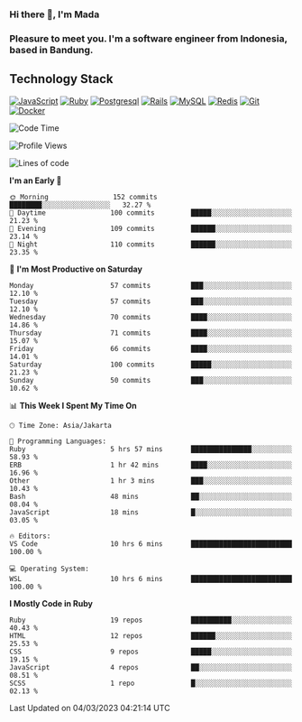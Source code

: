 ### Hi there 👋, I'm Mada
### Pleasure to meet you. I'm a software engineer from Indonesia, based in Bandung.

## Technology Stack

[![JavaScript](https://img.shields.io/badge/-JavaScript-%23F7DF1C?style=flat-square&logo=javascript&logoColor=000000&labelColor=%23F7DF1C&color=%23FFCE5A)](https://www.javascript.com/)
[![Ruby](https://img.shields.io/badge/Ruby-CC342D?style=flat-square&logo=ruby&logoColor=white)](https://www.ruby-lang.org/en/)
[![Postgresql](https://img.shields.io/badge/PostgreSQL-316192?style=flat-square&logo=postgresql&logoColor=ffffff)](https://www.postgresql.org/)
[![Rails](https://img.shields.io/badge/Ruby_on_Rails-CC0000?style=flat-square&logo=ruby-on-rails&logoColor=white)](https://rubyonrails.org/)
[![MySQL](https://img.shields.io/badge/-MySQL-4479A1?style=flat-square&logo=MySQL&logoColor=ffffff)](https://www.mysql.com/)
[![Redis](https://img.shields.io/badge/-Redis-DC382D?style=flat-square&logo=Redis&logoColor=ffffff)](https://redis.io/)
[![Git](https://img.shields.io/badge/-Git-%23F05032?style=flat-square&logo=git&logoColor=%23ffffff)](https://git-scm.com/)
[![Docker](https://img.shields.io/badge/-Docker-2496ED?style=flat-square&logo=docker&logoColor=ffffff)](https://www.docker.com/)
<!--
**madaarya/madaarya** is a ✨ _special_ ✨ repository because its `README.md` (this file) appears on your GitHub profile.

Here are some ideas to get you started:

- 🔭 I’m currently working on ...
- 🌱 I’m currently learning ...
- 👯 I’m looking to collaborate on ...
- 🤔 I’m looking for help with ...
- 💬 Ask me about ...
- 📫 How to reach me: ...
- 😄 Pronouns: ...
- ⚡ Fun fact: ...
-->
<!--START_SECTION:waka-->
![Code Time](http://img.shields.io/badge/Code%20Time-5%2C217%20hrs%2044%20mins-blue)

![Profile Views](http://img.shields.io/badge/Profile%20Views-0-blue)

![Lines of code](https://img.shields.io/badge/From%20Hello%20World%20I%27ve%20Written-18.0%20million%20lines%20of%20code-blue)

**I'm an Early 🐤** 

```text
🌞 Morning                152 commits         ████████░░░░░░░░░░░░░░░░░   32.27 % 
🌆 Daytime                100 commits         █████░░░░░░░░░░░░░░░░░░░░   21.23 % 
🌃 Evening                109 commits         ██████░░░░░░░░░░░░░░░░░░░   23.14 % 
🌙 Night                  110 commits         ██████░░░░░░░░░░░░░░░░░░░   23.35 % 
```
📅 **I'm Most Productive on Saturday** 

```text
Monday                   57 commits          ███░░░░░░░░░░░░░░░░░░░░░░   12.10 % 
Tuesday                  57 commits          ███░░░░░░░░░░░░░░░░░░░░░░   12.10 % 
Wednesday                70 commits          ████░░░░░░░░░░░░░░░░░░░░░   14.86 % 
Thursday                 71 commits          ████░░░░░░░░░░░░░░░░░░░░░   15.07 % 
Friday                   66 commits          ████░░░░░░░░░░░░░░░░░░░░░   14.01 % 
Saturday                 100 commits         █████░░░░░░░░░░░░░░░░░░░░   21.23 % 
Sunday                   50 commits          ███░░░░░░░░░░░░░░░░░░░░░░   10.62 % 
```


📊 **This Week I Spent My Time On** 

```text
🕑︎ Time Zone: Asia/Jakarta

💬 Programming Languages: 
Ruby                     5 hrs 57 mins       ███████████████░░░░░░░░░░   58.93 % 
ERB                      1 hr 42 mins        ████░░░░░░░░░░░░░░░░░░░░░   16.96 % 
Other                    1 hr 3 mins         ███░░░░░░░░░░░░░░░░░░░░░░   10.43 % 
Bash                     48 mins             ██░░░░░░░░░░░░░░░░░░░░░░░   08.04 % 
JavaScript               18 mins             █░░░░░░░░░░░░░░░░░░░░░░░░   03.05 % 

🔥 Editors: 
VS Code                  10 hrs 6 mins       █████████████████████████   100.00 % 

💻 Operating System: 
WSL                      10 hrs 6 mins       █████████████████████████   100.00 % 
```

**I Mostly Code in Ruby** 

```text
Ruby                     19 repos            ██████████░░░░░░░░░░░░░░░   40.43 % 
HTML                     12 repos            ██████░░░░░░░░░░░░░░░░░░░   25.53 % 
CSS                      9 repos             █████░░░░░░░░░░░░░░░░░░░░   19.15 % 
JavaScript               4 repos             ██░░░░░░░░░░░░░░░░░░░░░░░   08.51 % 
SCSS                     1 repo              █░░░░░░░░░░░░░░░░░░░░░░░░   02.13 % 
```




 Last Updated on 04/03/2023 04:21:14 UTC
<!--END_SECTION:waka-->
